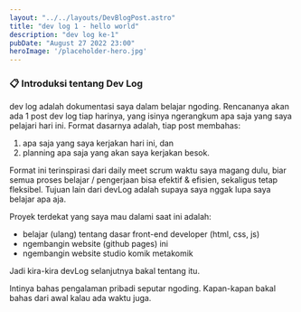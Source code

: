 ```yaml
---
layout: "../../layouts/DevBlogPost.astro"
title: "dev log 1 - hello world"
description: "dev log ke-1"
pubDate: "August 27 2022 23:00"
heroImage: '/placeholder-hero.jpg'
---
```


### 📋 Introduksi tentang Dev Log
dev log adalah dokumentasi saya dalam belajar ngoding. Rencananya akan ada 1 post dev log tiap harinya, yang isinya ngerangkum apa saja yang saya pelajari hari ini. Format dasarnya adalah, tiap post membahas:
1. apa saja yang saya kerjakan hari ini, dan 
2. planning apa saja yang akan saya kerjakan besok.

Format ini terinspirasi dari daily meet scrum waktu saya magang dulu, biar semua proses belajar / pengerjaan bisa efektif & efisien, sekaligus tetap fleksibel. Tujuan lain dari devLog adalah supaya saya nggak lupa saya belajar apa aja.

Proyek terdekat yang saya mau dalami saat ini adalah:
- belajar (ulang) tentang dasar front-end developer (html, css, js)
- ngembangin website (github pages) ini
- ngembangin website studio komik metakomik

Jadi kira-kira devLog selanjutnya bakal tentang itu.

Intinya bahas pengalaman pribadi seputar ngoding. Kapan-kapan bakal bahas dari awal kalau ada waktu juga.